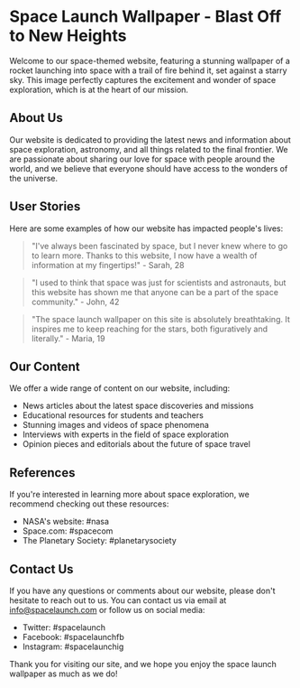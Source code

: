 <!--
Write me content for website with wallpaper which alt text is:

"An image of a rocket launching into space with a trail of fire behind it, set against a starry sky."

The name/title of the page should not be 1:1 copy of the alt text but rather a real content of the website which is using this wallpaper.

- Use markdown format
- Start with the heading
- The content should look like a real website
- Include real sections like references, contact, user stories, etc. use things relevant to the page purpose.
- Feel free to use structure like headings, bullets, numbering, blockquotes, paragraphs, horizontal lines, etc.
- You can use formatting like bold or _italic_
- You can include UTF-8 emojis
- Links should be only #hash anchors (and you can refer to the document itself)
- Do not include images
-->

<!--font:Montserrat-->

# Space Launch Wallpaper - Blast Off to New Heights

Welcome to our space-themed website, featuring a stunning wallpaper of a rocket launching into space with a trail of fire behind it, set against a starry sky. This image perfectly captures the excitement and wonder of space exploration, which is at the heart of our mission.

## About Us

Our website is dedicated to providing the latest news and information about space exploration, astronomy, and all things related to the final frontier. We are passionate about sharing our love for space with people around the world, and we believe that everyone should have access to the wonders of the universe.

## User Stories

Here are some examples of how our website has impacted people's lives:

> "I've always been fascinated by space, but I never knew where to go to learn more. Thanks to this website, I now have a wealth of information at my fingertips!" - Sarah, 28

> "I used to think that space was just for scientists and astronauts, but this website has shown me that anyone can be a part of the space community." - John, 42

> "The space launch wallpaper on this site is absolutely breathtaking. It inspires me to keep reaching for the stars, both figuratively and literally." - Maria, 19

## Our Content

We offer a wide range of content on our website, including:

-   News articles about the latest space discoveries and missions
-   Educational resources for students and teachers
-   Stunning images and videos of space phenomena
-   Interviews with experts in the field of space exploration
-   Opinion pieces and editorials about the future of space travel

## References

If you're interested in learning more about space exploration, we recommend checking out these resources:

-   NASA's website: #nasa
-   Space.com: #spacecom
-   The Planetary Society: #planetarysociety

## Contact Us

If you have any questions or comments about our website, please don't hesitate to reach out to us. You can contact us via email at info@spacelaunch.com or follow us on social media:

-   Twitter: #spacelaunch
-   Facebook: #spacelaunchfb
-   Instagram: #spacelaunchig

Thank you for visiting our site, and we hope you enjoy the space launch wallpaper as much as we do!
